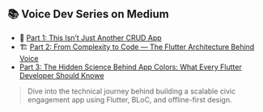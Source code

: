 
## 📚 Voice Dev Series on Medium

- 🧠 [Part 1: This Isn’t Just Another CRUD App](https://medium.com/@nidhipandya1606/this-isnt-just-another-crud-app-2a0242c44fc3)
- 🏗️ [Part 2: From Complexity to Code — The Flutter Architecture Behind Voice](https://medium.com/@nidhipandya1606/how-i-transformed-chaotic-government-data-into-a-scalable-civic-engagement-platform-article-link)
- [Part 3: The Hidden Science Behind App Colors: What Every Flutter Developer Should Knowe](https://medium.com/@nidhipandya1606/the-hidden-science-behind-app-colors-what-every-flutter-developer-should-know-2d36ae2b2f3b)
> Dive into the technical journey behind building a scalable civic engagement app using Flutter, BLoC, and offline-first design.
